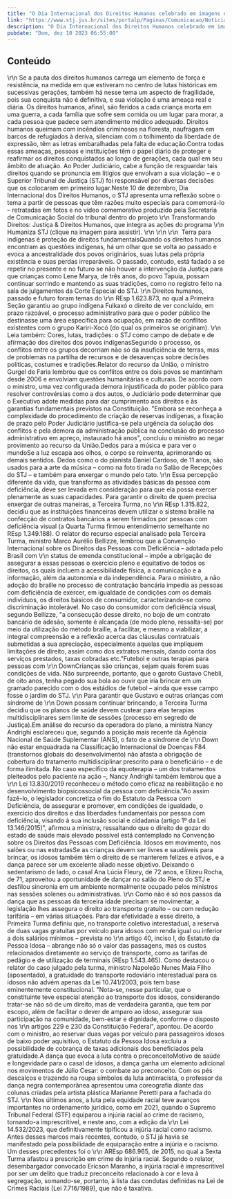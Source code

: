 ```yaml
---
title: "O Dia Internacional dos Direitos Humanos celebrado em imagens e decisões do STJ"
link: "https://www.stj.jus.br/sites/portalp/Paginas/Comunicacao/Noticias/2023/10122023-O-Dia-Internacional-dos-Direitos-Humanos-celebrado-em-imagens-e-decisoes-do-STJ.aspx"
description: "O Dia Internacional dos Direitos Humanos celebrado em imagens e decisões do STJ"
pubdate: "Dom, dez 10 2023 06:55:00"
---
```


## Conteúdo

 \r\n   Se a pauta dos direitos humanos carrega um elemento de força e resistência, na medida em que estiveram no centro de lutas históricas em sucessivas gerações, também há nesse tema um aspecto de fragilidade, pois sua conquista não é definitiva, e sua violação é uma ameaça real e diária. Os direitos humanos, afinal, são feridos a cada criança morta em uma guerra, a cada família que sofre sem comida ou um lugar para morar, a cada pessoa que padece sem atendimento médico adequado. Direitos humanos queimam com incêndios criminosos na floresta, naufragam em barcos de refugiados à deriva, silenciam com o tolhimento da liberdade de expressão, têm as letras embaralhadas pela falta de educação.Contra todas essas ameaças, pessoas e instituições têm o papel diário de proteger e reafirmar os direitos conquistados ao longo de gerações, cada qual em seu âmbito de atuação. Ao Poder Judiciário, cabe a função de resguardar tais direitos quando se pronuncia em litígios que envolvam a sua violação – e o Superior Tribunal de Justiça (STJ) foi responsável por diversas decisões que os colocaram em primeiro lugar.Neste 10 de dezembro, Dia Internacional dos Direitos Humanos, o STJ apresenta uma reflexão sobre o tema a partir de pessoas que têm razões muito especiais para comemorá-lo – retratadas em fotos e no vídeo comemorativo produzido pela Secretaria de Comunicação Social do tribunal dentro do projeto \r\n   Transformando Direitos: Justiça & Direitos Humanos, que integra as ações do programa \r\n   Humaniza STJ (clique na imagem para assistir). \r\n    \r\n    \r\n     Terra para indígenas é proteção de direitos fundamentaisQuando os direitos humanos encontram as questões indígenas, há um olhar que se volta ao passado e evoca a ancestralidade dos povos originários, suas lutas pela própria existência e suas perdas irreparáveis. O passado, contudo, está fadado a se repetir no presente e no futuro se não houver a intervenção da Justiça para que crianças como Lene Marya, de três anos, do povo Tapuia, possam continuar sorrindo e mantendo as suas tradições, como no registro feito na sala de julgamentos da Corte Especial do STJ. \r\n   Direitos humanos, passado e futuro foram temas do \r\n   REsp 1.623.873, no qual a Primeira Seção garantiu ao grupo indígena Fulkaxó o direito de ver concluído, em prazo razoável, o processo administrativo para que o poder público lhe destinasse uma área específica para ocupação, em razão de conflitos existentes com o grupo Kariri-Xocó (do qual os primeiros se originam). \r\n   Leia também: Cores, lutas, tradições: o STJ como campo de debate e de afirmação dos direitos dos povos indígenasSegundo o processo, os conflitos entre os grupos decorriam não só da insuficiência de terras, mas de problemas na partilha de recursos e de desavenças sobre decisões políticas, costumes e tradições.Relator do recurso da União, o ministro Gurgel de Faria lembrou que os conflitos entre os dois povos se mantinham desde 2006 e envolviam questões humanitárias e culturais. De acordo com o ministro, uma vez configurada demora injustificada do poder público para resolver controvérsias como a dos autos, o Judiciário pode determinar que o Executivo adote medidas para dar cumprimento aos direitos e às garantias fundamentais previstos na Constituição. "Embora se reconheça a complexidade do procedimento de criação de reservas indígenas, a fixação de prazo pelo Poder Judiciário justifica-se pela urgência da solução dos conflitos e pela demora da administração pública na conclusão do processo administrativo em apreço, instaurado há anos", concluiu o ministro ao negar provimento ao recurso da União.Dedos para a música e para ver o mundoSe a luz escapa aos olhos, o corpo se reinventa, aprimorando os demais sentidos. Dedos como o do pianista Daniel Cardoso, de 11 anos, são usados para a arte da música – como na foto tirada no Salão de Recepções do STJ – e também para enxergar o mundo pelo tato. \r\n   Essa percepção diferente da vida, que transforma as atividades básicas da pessoa com deficiência, deve ser levada em consideração para que ela possa exercer plenamente as suas capacidades. Para garantir o direito de quem precisa enxergar de outras maneiras, a Terceira Turma, no \r\n   REsp 1.315.822, decidiu que as instituições financeiras devem utilizar o sistema braille na confecção de contratos bancários a serem firmados por pessoas com deficiência visual (a Quarta Turma firmou entendimento semelhante no REsp 1.349.188). O relator do recurso especial analisado pela Terceira Turma, ministro Marco Aurélio Bellizze, lembrou que a Convenção Internacional sobre os Direitos das Pessoas com Deficiência – adotada pelo Brasil com \r\n   status de emenda constitucional – impõe a obrigação de assegurar a essas pessoas o exercício pleno e equitativo de todos os direitos, os quais incluem a acessibilidade física, a comunicação e a informação, além da autonomia e da independência. Para o ministro, a não adoção do braille no processo de contratação bancária impedia as pessoas com deficiência de exercer, em igualdade de condições com os demais indivíduos, os direitos básicos de consumidor, caracterizando-se como discriminação intolerável. No caso do consumidor com deficiência visual, segundo Bellizze, "a consecução desse direito, no bojo de um contrato bancário de adesão, somente é alcançada (de modo pleno, ressalta-se) por meio da utilização do método braille, a facilitar, e mesmo a viabilizar, a integral compreensão e a reflexão acerca das cláusulas contratuais submetidas a sua apreciação, especialmente aquelas que impliquem limitações de direito, assim como dos extratos mensais, dando conta dos serviços prestados, taxas cobradas etc."Futebol e outras terapias para pessoas com \r\n   DownCrianças são crianças, sejam quais forem suas condições de vida. Não surpreende, portanto, que o garoto Gustavo Chebli, de oito anos, tenha pegado sua bola ao ouvir que iria brincar em um gramado parecido com o dos estádios de futebol – ainda que esse campo fosse o jardim do STJ. \r\n   Para garantir que Gustavo e outras crianças com síndrome de \r\n   Down possam continuar brincando, a Terceira Turma decidiu que os planos de saúde devem custear para elas terapias multidisciplinares sem limite de sessões (processo em segredo de Justiça).Em análise do recurso da operadora do plano, a ministra Nancy Andrighi esclareceu que, segundo a posição mais recente da Agência Nacional de Saúde Suplementar (ANS), o fato de a síndrome de \r\n   Down não estar enquadrada na Classificação Internacional de Doenças F84 (transtornos globais do desenvolvimento) não afasta a obrigação de cobertura do tratamento multidisciplinar prescrito para o beneficiário – e de forma ilimitada. No caso específico da equoterapia – um dos tratamentos pleiteados pelo paciente na ação –, Nancy Andrighi também lembrou que a \r\n   Lei 13.830/2019 reconheceu o método como eficaz na reabilitação e no desenvolvimento biopsicossocial da pessoa com deficiência."Ao assim fazê-lo, o legislador concretiza o fim do Estatuto da Pessoa com Deficiência, de assegurar e promover, em condições de igualdade, o exercício dos direitos e das liberdades fundamentais por pessoa com deficiência, visando à sua inclusão social e cidadania (artigo 1º da Lei 13.146/2015)", afirmou a ministra, ressaltando que o direito de gozar do estado de saúde mais elevado possível está contemplado na Convenção sobre os Direitos das Pessoas com Deficiência. Idosos em movimento, nos salões ou nas estradasSe as crianças devem ser livres e saudáveis para brincar, os idosos também têm o direito de se manterem felizes e ativos, e a dança parece ser um excelente aliado nesse objetivo. Deixando o sedentarismo de lado, o casal Ana Lúcia Fleury, de 72 anos, e Elizeu Rocha, de 71, aproveitou a oportunidade de dançar no salão do Pleno do STJ e desfilou sincronia em um ambiente normalmente ocupado pelos ministros nas sessões solenes ou administrativas. \r\n   Como não é só nos passos da dança que as pessoas da terceira idade precisam se movimentar, a legislação lhes assegura o direito ao transporte gratuito – ou com redução tarifária – em várias situações. Para dar efetividade a esse direito, a Primeira Turma definiu que, no transporte coletivo interestadual, a reserva de duas vagas gratuitas por veículo para idosos com renda igual ou inferior a dois salários mínimos – prevista no \r\n   artigo 40, inciso I, do Estatuto da Pessoa Idosa – abrange não só o valor das passagens, mas os custos relacionados diretamente ao serviço de transporte, como as tarifas de pedágio e de utilização de terminais (REsp 1.543.465). Como destacou o relator do caso julgado pela turma, ministro Napoleão Nunes Maia Filho (aposentado), a gratuidade do transporte rodoviário interestadual para os idosos não advém apenas da Lei 10.741/2003, pois tem base eminentemente constitucional. "Nota-se, nesse particular, que o constituinte teve especial atenção ao transporte dos idosos, considerando tratar-se não só de um direito, mas de verdadeira garantia, que tem por escopo, além de facilitar o dever de amparo ao idoso, assegurar sua participação na comunidade, bem-estar e dignidade, conforme o disposto nos \r\n   artigos 229 e 230 da Constituição Federal", apontou. De acordo com o ministro, ao reservar duas vagas por veículo para passageiros idosos de baixo poder aquisitivo, o Estatuto da Pessoa Idosa excluiu a possibilidade de cobrança de taxas adicionais dos beneficiados pela gratuidade.A dança que evoca a luta contra o preconceitoMotivo de saúde e longevidade para o casal de idosos, a dança ganha um elemento adicional nos movimentos de Júlio Cesar: o combate ao preconceito. Com os pés descalços e trazendo na roupa símbolos da luta antirracista, o professor de dança negra contemporânea apresentou uma coreografia diante das colunas criadas pela artista plástica Marianne Peretti para a fachada do STJ. \r\n   Nos últimos anos, a luta pela equidade racial teve avanços importantes no ordenamento jurídico, como em 2021, quando o Supremo Tribunal Federal (STF) equiparou a injúria racial ao crime de racismo, tornando-a imprescritível, e neste ano, com a edição da \r\n   Lei 14.532/2023, que definitivamente tipificou a injúria racial como racismo. Antes desses marcos mais recentes, contudo, o STJ já havia se manifestado pela possibilidade de equiparação entre a injúria e o racismo. Um desses precedentes foi o \r\n   AREsp 686.965, de 2015, no qual a Sexta Turma afastou a prescrição em crime de injúria racial. Segundo o relator, desembargador convocado Ericson Maranho, a injúria racial é imprescritível por ser um delito que traduz preconceito relacionado à cor e leva à segregação, somando-se, portanto, à lista das condutas definidas na Lei de Crimes Raciais (Lei 7.716/1989), que não é taxativa.
